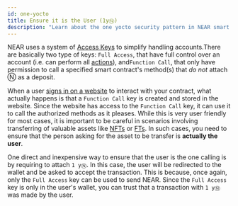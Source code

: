 ```yaml
---
id: one-yocto
title: Ensure it is the User (1yⓃ)
description: "Learn about the one yocto security pattern in NEAR smart contracts for verifying account ownership and preventing unauthorized access."
---
```


NEAR uses a system of [Access Keys](../../protocol/access-keys.md) to simplify handling accounts.There are basically two type of keys: `Full Access`, that have full control over an account (i.e. can perform all [actions](../anatomy/actions.md)), and`Function Call`, that only have permission to call a specified smart contract's method(s) that _do not_ attach Ⓝ as a deposit.

When a user [signs in on a website](../../web3-apps/tutorials/web-login/wallet-selector.md#user-sign-in--sign-out) to interact with your contract, what actually happens is
that a `Function Call` key is created and stored in the website. Since the website has access to the `Function Call` key, it can use it to
call the authorized methods as it pleases. While this is very user friendly for most cases, it is important to be careful in scenarios involving
transferring of valuable assets like [NFTs](../../primitives/nft.md) or [FTs](../../primitives/ft.md). In such cases, you need to ensure that
the person asking for the asset to be transfer is **actually the user**.

One direct and inexpensive way to ensure that the user is the one calling is by requiring to attach `1 yⓃ`. In this case, the user will be
redirected to the wallet and be asked to accept the transaction. This is because, once again, only the `Full Access` key can be used to send NEAR.
Since the `Full Access` key is only in the user's wallet, you can trust that a transaction with `1 yⓃ` was made by the user.